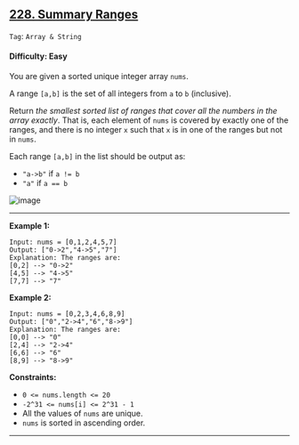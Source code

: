 ## [228. Summary Ranges](https://leetcode.com/problems/summary-ranges/)

```Tag```: ```Array & String```

#### Difficulty: Easy

You are given a sorted unique integer array ```nums```.

A range ```[a,b]``` is the set of all integers from ```a``` to ```b``` (inclusive).

Return _the smallest sorted list of ranges that cover all the numbers in the array exactly_. That is, each element of ```nums``` is covered by exactly one of the ranges, and there is no integer ```x``` such that ```x``` is in one of the ranges but not in ```nums```.

Each range ```[a,b]``` in the list should be output as:

- ```"a->b"``` if ```a != b```
- ```"a"``` if ```a == b```

![image](https://github.com/quananhle/Python/assets/35042430/991244ce-498d-457e-a915-fa0da288dd59)

---

__Example 1:__
```
Input: nums = [0,1,2,4,5,7]
Output: ["0->2","4->5","7"]
Explanation: The ranges are:
[0,2] --> "0->2"
[4,5] --> "4->5"
[7,7] --> "7"
```

__Example 2:__
```
Input: nums = [0,2,3,4,6,8,9]
Output: ["0","2->4","6","8->9"]
Explanation: The ranges are:
[0,0] --> "0"
[2,4] --> "2->4"
[6,6] --> "6"
[8,9] --> "8->9"
```

__Constraints:__

- ```0 <= nums.length <= 20```
- ```-2^31 <= nums[i] <= 2^31 - 1```
- All the values of ```nums``` are unique.
- ```nums``` is sorted in ascending order.

---
